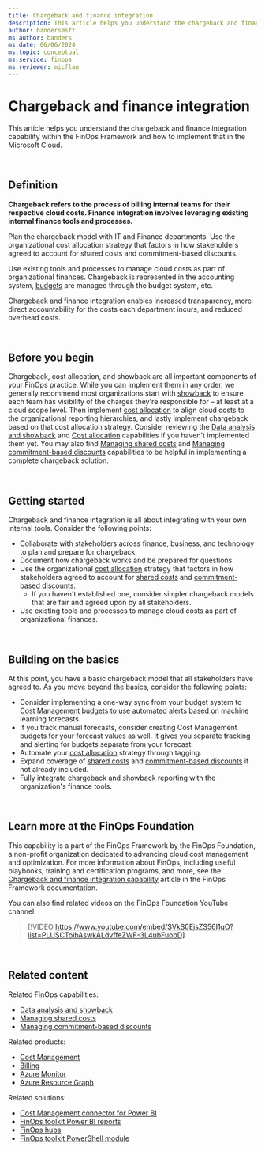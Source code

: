 ```yaml
---
title: Chargeback and finance integration
description: This article helps you understand the chargeback and finance integration capability within the FinOps Framework and how to implement that in the Microsoft Cloud.
author: bandersmsft
ms.author: banders
ms.date: 06/06/2024
ms.topic: conceptual
ms.service: finops
ms.reviewer: micflan
---
```


<!-- markdownlint-disable-next-line MD025 -->
# Chargeback and finance integration

This article helps you understand the chargeback and finance integration capability within the FinOps Framework and how to implement that in the Microsoft Cloud.

<br>

## Definition

**Chargeback refers to the process of billing internal teams for their respective cloud costs. Finance integration involves leveraging existing internal finance tools and processes.**

Plan the chargeback model with IT and Finance departments. Use the organizational cost allocation strategy that factors in how stakeholders agreed to account for shared costs and commitment-based discounts.

Use existing tools and processes to manage cloud costs as part of organizational finances. Chargeback is represented in the accounting system, [budgets](../quantify/budgeting.md) are managed through the budget system, etc.

Chargeback and finance integration enables increased transparency, more direct accountability for the costs each department incurs, and reduced overhead costs.

<br>

## Before you begin

Chargeback, cost allocation, and showback are all important components of your FinOps practice. While you can implement them in any order, we generally recommend most organizations start with [showback](../understand/reporting.md) to ensure each team has visibility of the charges they're responsible for – at least at a cloud scope level. Then implement [cost allocation](../understand/allocation.md) to align cloud costs to the organizational reporting hierarchies, and lastly implement chargeback based on that cost allocation strategy. Consider reviewing the [Data analysis and showback](../understand/reporting.md) and [Cost allocation](../understand/allocation.md) capabilities if you haven't implemented them yet. You may also find [Managing shared costs](../understand/shared-cost.md) and [Managing commitment-based discounts](../optimize/commitment-discounts.md) capabilities to be helpful in implementing a complete chargeback solution.

<br>

## Getting started

Chargeback and finance integration is all about integrating with your own internal tools. Consider the following points:

- Collaborate with stakeholders across finance, business, and technology to plan and prepare for chargeback.
- Document how chargeback works and be prepared for questions.
- Use the organizational [cost allocation](../understand/allocation.md) strategy that factors in how stakeholders agreed to account for [shared costs](../understand/shared-cost.md) and [commitment-based discounts](../optimize/commitment-discounts.md).
  - If you haven't established one, consider simpler chargeback models that are fair and agreed upon by all stakeholders.
- Use existing tools and processes to manage cloud costs as part of organizational finances.

<br>

## Building on the basics

At this point, you have a basic chargeback model that all stakeholders have agreed to. As you move beyond the basics, consider the following points:

- Consider implementing a one-way sync from your budget system to [Cost Management budgets](/azure/cost-management-billing/automate/automate-budget-creation.md) to use automated alerts based on machine learning forecasts.
- If you track manual forecasts, consider creating Cost Management budgets for your forecast values as well. It gives you separate tracking and alerting for budgets separate from your forecast.
- Automate your [cost allocation](../understand/allocation.md) strategy through tagging.
- Expand coverage of [shared costs](../understand/shared-cost.md) and [commitment-based discounts](../optimize/commitment-discounts.md) if not already included.
- Fully integrate chargeback and showback reporting with the organization's finance tools.

<br>

## Learn more at the FinOps Foundation

This capability is a part of the FinOps Framework by the FinOps Foundation, a non-profit organization dedicated to advancing cloud cost management and optimization. For more information about FinOps, including useful playbooks, training and certification programs, and more, see the [Chargeback and finance integration capability](https://www.finops.org/framework/capabilities/chargeback/) article in the FinOps Framework documentation.

You can also find related videos on the FinOps Foundation YouTube channel:

> [!VIDEO https://www.youtube.com/embed/SVkS0EjsZS56I1qO?list=PLUSCToibAswkALdvffeZWF-3L4ubFuobD]

<br>

## Related content

Related FinOps capabilities:

- [Data analysis and showback](../understand/reporting.md)
- [Managing shared costs](../understand/shared-cost.md)
- [Managing commitment-based discounts](../optimize/commitment-discounts.md)

Related products:

- [Cost Management](/azure/cost-management-billing/costs/)
- [Billing](/azure/cost-management-billing/manage/)
- [Azure Monitor](/azure/azure-monitor/)
- [Azure Resource Graph](/azure/governance/resource-graph/)

Related solutions:

- [Cost Management connector for Power BI](/power-bi/connect-data/desktop-connect-azure-cost-management)
- [FinOps toolkit Power BI reports](https://aka.ms/ftk/pbi)
- [FinOps hubs](https://aka.ms/finops/hubs)
- [FinOps toolkit PowerShell module](https://aka.ms/ftk/ps)

<br>
